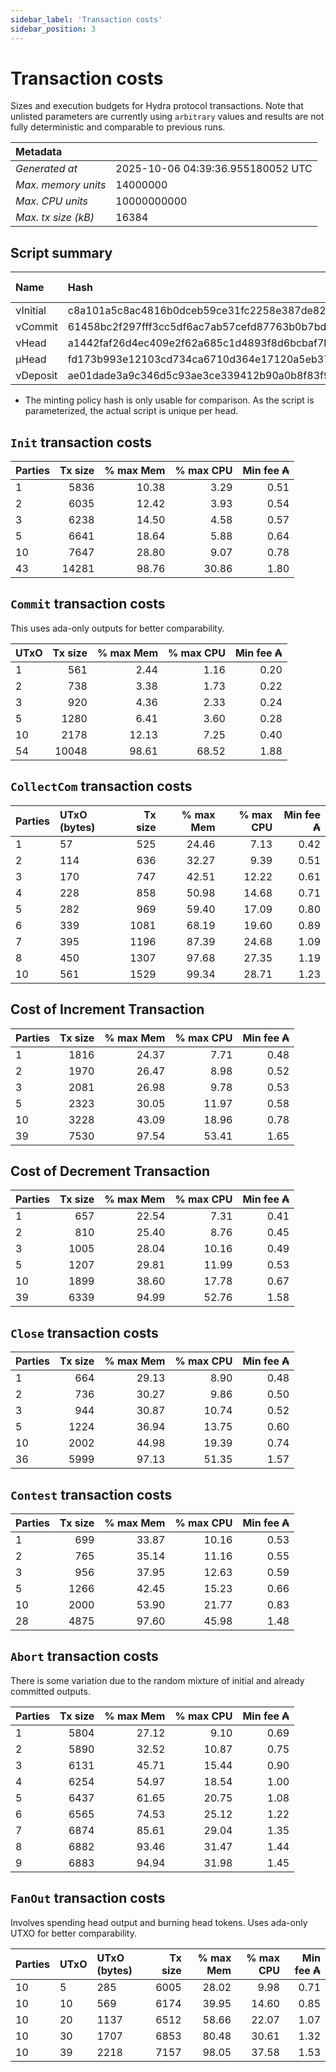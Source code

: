 ```yaml
--- 
sidebar_label: 'Transaction costs' 
sidebar_position: 3 
--- 
```


# Transaction costs 

Sizes and execution budgets for Hydra protocol transactions. Note that unlisted parameters are currently using `arbitrary` values and results are not fully deterministic and comparable to previous runs.

| Metadata | |
| :--- | :--- |
| _Generated at_ | 2025-10-06 04:39:36.955180052 UTC |
| _Max. memory units_ | 14000000 |
| _Max. CPU units_ | 10000000000 |
| _Max. tx size (kB)_ | 16384 |

## Script summary

| Name   | Hash | Size (Bytes) 
| :----- | :--- | -----------: 
| νInitial | c8a101a5c8ac4816b0dceb59ce31fc2258e387de828f02961d2f2045 | 2652 | 
| νCommit | 61458bc2f297fff3cc5df6ac7ab57cefd87763b0b7bd722146a1035c | 685 | 
| νHead | a1442faf26d4ec409e2f62a685c1d4893f8d6bcbaf7bcb59d6fa1340 | 14599 | 
| μHead | fd173b993e12103cd734ca6710d364e17120a5eb37a224c64ab2b188* | 5284 | 
| νDeposit | ae01dade3a9c346d5c93ae3ce339412b90a0b8f83f94ec6baa24e30c | 1102 | 

* The minting policy hash is only usable for comparison. As the script is parameterized, the actual script is unique per head.

## `Init` transaction costs

| Parties | Tx size | % max Mem | % max CPU | Min fee ₳ |
| :------ | ------: | --------: | --------: | --------: |
| 1| 5836 | 10.38 | 3.29 | 0.51 |
| 2| 6035 | 12.42 | 3.93 | 0.54 |
| 3| 6238 | 14.50 | 4.58 | 0.57 |
| 5| 6641 | 18.64 | 5.88 | 0.64 |
| 10| 7647 | 28.80 | 9.07 | 0.78 |
| 43| 14281 | 98.76 | 30.86 | 1.80 |


## `Commit` transaction costs
 This uses ada-only outputs for better comparability.

| UTxO | Tx size | % max Mem | % max CPU | Min fee ₳ |
| :--- | ------: | --------: | --------: | --------: |
| 1| 561 | 2.44 | 1.16 | 0.20 |
| 2| 738 | 3.38 | 1.73 | 0.22 |
| 3| 920 | 4.36 | 2.33 | 0.24 |
| 5| 1280 | 6.41 | 3.60 | 0.28 |
| 10| 2178 | 12.13 | 7.25 | 0.40 |
| 54| 10048 | 98.61 | 68.52 | 1.88 |


## `CollectCom` transaction costs

| Parties | UTxO (bytes) |Tx size | % max Mem | % max CPU | Min fee ₳ |
| :------ | :----------- |------: | --------: | --------: | --------: |
| 1 | 57 | 525 | 24.46 | 7.13 | 0.42 |
| 2 | 114 | 636 | 32.27 | 9.39 | 0.51 |
| 3 | 170 | 747 | 42.51 | 12.22 | 0.61 |
| 4 | 228 | 858 | 50.98 | 14.68 | 0.71 |
| 5 | 282 | 969 | 59.40 | 17.09 | 0.80 |
| 6 | 339 | 1081 | 68.19 | 19.60 | 0.89 |
| 7 | 395 | 1196 | 87.39 | 24.68 | 1.09 |
| 8 | 450 | 1307 | 97.68 | 27.35 | 1.19 |
| 10 | 561 | 1529 | 99.34 | 28.71 | 1.23 |


## Cost of Increment Transaction

| Parties | Tx size | % max Mem | % max CPU | Min fee ₳ |
| :------ | ------: | --------: | --------: | --------: |
| 1| 1816 | 24.37 | 7.71 | 0.48 |
| 2| 1970 | 26.47 | 8.98 | 0.52 |
| 3| 2081 | 26.98 | 9.78 | 0.53 |
| 5| 2323 | 30.05 | 11.97 | 0.58 |
| 10| 3228 | 43.09 | 18.96 | 0.78 |
| 39| 7530 | 97.54 | 53.41 | 1.65 |


## Cost of Decrement Transaction

| Parties | Tx size | % max Mem | % max CPU | Min fee ₳ |
| :------ | ------: | --------: | --------: | --------: |
| 1| 657 | 22.54 | 7.31 | 0.41 |
| 2| 810 | 25.40 | 8.76 | 0.45 |
| 3| 1005 | 28.04 | 10.16 | 0.49 |
| 5| 1207 | 29.81 | 11.99 | 0.53 |
| 10| 1899 | 38.60 | 17.78 | 0.67 |
| 39| 6339 | 94.99 | 52.76 | 1.58 |


## `Close` transaction costs

| Parties | Tx size | % max Mem | % max CPU | Min fee ₳ |
| :------ | ------: | --------: | --------: | --------: |
| 1| 664 | 29.13 | 8.90 | 0.48 |
| 2| 736 | 30.27 | 9.86 | 0.50 |
| 3| 944 | 30.87 | 10.74 | 0.52 |
| 5| 1224 | 36.94 | 13.75 | 0.60 |
| 10| 2002 | 44.98 | 19.39 | 0.74 |
| 36| 5999 | 97.13 | 51.35 | 1.57 |


## `Contest` transaction costs

| Parties | Tx size | % max Mem | % max CPU | Min fee ₳ |
| :------ | ------: | --------: | --------: | --------: |
| 1| 699 | 33.87 | 10.16 | 0.53 |
| 2| 765 | 35.14 | 11.16 | 0.55 |
| 3| 956 | 37.95 | 12.63 | 0.59 |
| 5| 1266 | 42.45 | 15.23 | 0.66 |
| 10| 2000 | 53.90 | 21.77 | 0.83 |
| 28| 4875 | 97.60 | 45.98 | 1.48 |


## `Abort` transaction costs
There is some variation due to the random mixture of initial and already committed outputs.

| Parties | Tx size | % max Mem | % max CPU | Min fee ₳ |
| :------ | ------: | --------: | --------: | --------: |
| 1| 5804 | 27.12 | 9.10 | 0.69 |
| 2| 5890 | 32.52 | 10.87 | 0.75 |
| 3| 6131 | 45.71 | 15.44 | 0.90 |
| 4| 6254 | 54.97 | 18.54 | 1.00 |
| 5| 6437 | 61.65 | 20.75 | 1.08 |
| 6| 6565 | 74.53 | 25.12 | 1.22 |
| 7| 6874 | 85.61 | 29.04 | 1.35 |
| 8| 6882 | 93.46 | 31.47 | 1.44 |
| 9| 6883 | 94.94 | 31.98 | 1.45 |


## `FanOut` transaction costs
Involves spending head output and burning head tokens. Uses ada-only UTXO for better comparability.

| Parties | UTxO  | UTxO (bytes) | Tx size | % max Mem | % max CPU | Min fee ₳ |
| :------ | :---- | :----------- | ------: | --------: | --------: | --------: |
| 10 | 5 | 285 | 6005 | 28.02 | 9.98 | 0.71 |
| 10 | 10 | 569 | 6174 | 39.95 | 14.60 | 0.85 |
| 10 | 20 | 1137 | 6512 | 58.66 | 22.07 | 1.07 |
| 10 | 30 | 1707 | 6853 | 80.48 | 30.61 | 1.32 |
| 10 | 39 | 2218 | 7157 | 98.05 | 37.58 | 1.53 |

